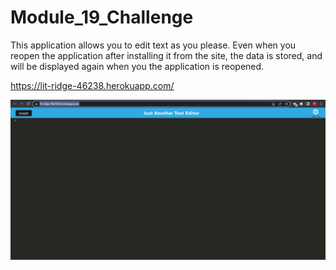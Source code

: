 # Module_19_Challenge

This application allows you to edit text as you please. Even when you reopen the application after installing it from the site, the data is stored, and will be displayed again when you the application is reopened.

https://lit-ridge-46238.herokuapp.com/

![Screensot](/assets/Screenshot%20(108).png)